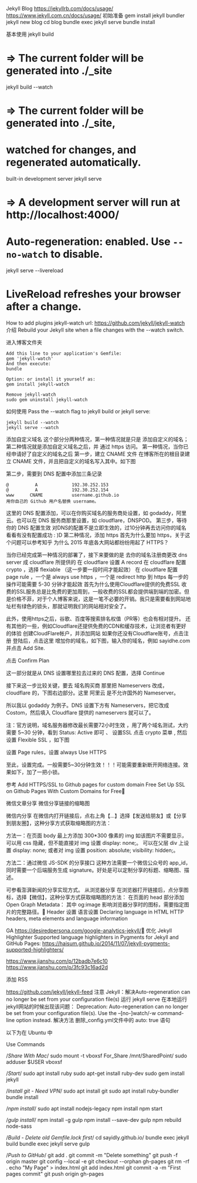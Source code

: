 Jekyll Blog
https://jekyllrb.com/docs/usage/ 
https://www.jekyll.com.cn/docs/usage/ 
初始准备
gem install jekyll bundler
jekyll new blog
cd blog
bundle exec jekyll serve
bundle install

基本使用
jekyll build
# => The current folder will be generated into ./_site
jekyll build --watch
# => The current folder will be generated into ./_site,
#    watched for changes, and regenerated automatically.
built-in development server 
jekyll serve
# => A development server will run at http://localhost:4000/
# Auto-regeneration: enabled. Use `--no-watch` to disable.

jekyll serve --livereload
# LiveReload refreshes your browser after a change.

How to add plugins
jekyll-watch 
url: https://github.com/jekyll/jekyll-watch
介绍
Rebuild your Jekyll site when a file changes with the --watch switch.

进入博客文件夹
```
Add this line to your application's Gemfile:
gem 'jekyll-watch'
And then execute:
bundle

Option: or install it yourself as:
gem install jekyll-watch

Remove jekyll-watch
sudo gem uninstall jekyll-watch
```

如何使用
Pass the --watch flag to jekyll build or jekyll serve:
```
jekyll build --watch
jekyll serve --watch
```
添加自定义域名
这个部分分两种情况，第一种情况就是只是 添加自定义的域名；第二种情况就是添加自定义域名之后，并 通过 https 访问。
第一种情况，当你已经申请好了自定义的域名之后
第一步，建立 CNAME 文件
在博客所在的根目录建立  CNAME 文件，并且把自定义的域名写入其中。如下图

第二步，需要到 DNS 配置中添加三条记录
```
@          A             192.30.252.153
@          A             192.30.252.154
www      CNAME           username.github.io
用你自己的 Github 用户名替换 username。
```

这里的 DNS 配置添加，可以在你购买域名的服务商处设置，如 godaddy，阿里云。也可以在 DNS 服务商那里设置，如 cloudflare，DNSPOD。
第三步，等待你的 DNS 配置生效
对DNS的配置不是立即生效的，过10分钟再去访问你的域名看看有没有配置成功 : )D
第二种情况，添加 https
首先为什么要加 https，关于这个问题可以参考知乎 为什么 2015 年底各大网站都纷纷用起了 HTTPS？

当你已经完成第一种情况的部署了，接下来要做的是
去你的域名注册商更改 dns server 成 cloudflare 所提供的
在 cloudflare 设置 A record 
在 cloudflare 配置 crypto ，选择 flexiable （这一步要一段时间才能起效）
在 cloudflare 配置 page rule ，一个是 always use https ，一个是 redirect http 到 https 每一步的操作可能需要 5-30 分钟才能起效
首先为什么使用Cloudflare提供的免费SSL
收费的SSL服务总是比免费的更加周到，一般收费的SSL都会提供端到端的加密。但是价格不菲，对于个人博客来说，这是一笔不必要的开销。我只是需要看到网站地址栏有绿色的锁头，那就证明我们的网站相对安全了。

此外，使用https之后，谷歌、百度等搜索排名权值（PR等）也会有相对提升。
还有其他的一些，例如Cloudflare还提供免费的CDN和缓存技术，让浏览者有更好的体验
创建CloudFlare帐户，并添加网站
如果你还没有Cloudflare账号，点击注册
登陆后，点击这里 增加你的域名，如下图，输入你的域名，例如 sayidhe.com 并点击 Add Site.


点击 Confirm Plan


这一部分就是从 DNS 设置哪里拉去过来的 DNS 配置，选择 Continue


接下来这一步比较关键，要去 域名购买商 那里把 Nameservers 改成，cloudflare 的，下图右边部分。这里 阿里云 是不允许国外的 Nameserver。

所以我以 godaddy 为例子。DNS 设置下方有 Nameservers，把它改成 Costom，然后填入 Cloudflare 提供的 nameservers 就可以了。 

注：官方说明，域名服务器修改最长需要72小时生效 ，用了两个域名测试，大约需要 5~30 分钟，看到 Status: Active 即可
、
设置SSL
点击 crypto 菜单 , 然后设置 Flexible SSL ，如下图


设置 Page rules，设置 always Use HTTPS




至此，设置完成。一般需要5~30分钟生效！！！可能需要重新断开网络连接。效果如下，加了一把小锁。


参考
Add HTTPS/SSL to Github pages for custom domain Free
Set Up SSL on Github Pages With Custom Domains for Free

微信文章分享
微信分享链接的缩略图

微信内分享
在微信内打开链接后，点右上角【…】选择【发送给朋友】或【分享到朋友圈】，这种分享方式获取缩略图的方法：

方法一：在页面 body 最上方添加 300*300 像素的 img
如该图片不需要显示，可以用 css 隐藏，但不能直接对 img 设置 display: none;。
可以在父层 div 上设置 display: none; 或者对 img 设置 position: absolute; visibility: hidden;。
<div style="display:none;"><img src="/img/thumbnail.png" alt=""></div>
方法二：通过微信 JS-SDK 的分享接口
这种方法需要一个微信公众号的 app_id，同时需要一个后端服务生成 signature。好处是可以定制分享的标题、缩略图、描述。

可参看澎湃新闻的分享实现方式。
从浏览器分享
在浏览器打开链接后，点分享图标，选择【微信】，这种分享方式获取缩略图的方法：
在页面的 head 部分添加 Open Graph Metadata：
<meta property="og:type" content="website" />
<meta property="og:title" content="页面标题">
<meta property="og:description" content="页面描述">
<meta property="og:image" content="http://www.example.com/img/thumbnail.png">
<meta property="og:url" content="http://www.example.com/">
其中 og:image 影响浏览器分享时的图标，需要指定图片的完整路径。
Header  设置
语言设置
Declaring language in HTML
HTTP headers, meta elements and language information

GA
https://desiredpersona.com/google-analytics-jekyll/
优化
Jekyll Highlighter
Supported language highlighters in Pygments for Jekyll and GitHub Pages: https://haisum.github.io/2014/11/07/jekyll-pygments-supported-highlighters/

https://www.jianshu.com/p/12badb7e6c10 
https://www.jianshu.com/p/3fc93c16ad2d


添加 RSS

https://github.com/jekyll/jekyll-feed
注意
Jekyll：解决Auto-regeneration can no longer be set from your configuration file(s)
运行 jekyll serve 在本地运行jekyll网站的时候出现该问题：
Deprecation: Auto-regeneration can no longer be set from your configuration file(s). Use the –[no-]watch/-w command-line option instead.
解决方法
删除_config.yml文件中的 auto: true 语句


以下为在 Ubuntu 中

Use Commands

/*Share With Mac*/
sudo mount -t vboxsf For_Share /mnt/SharedPoint/
sudo adduser $USER vboxsf

/*Start*/
sudo apt install ruby
sudo apt-get install ruby-dev
sudo gem install jekyll

/*Install git - Need VPN*/
sudo apt install git
sudo apt install ruby-bundler
bundle install

/*npm install*/
sudo apt install nodejs-legacy
npm install
npm start

/*gulp install*/
npm install -g gulp
npm install --save-dev gulp
npm rebuild node-sass

/*Build - Delete old Gemfile.lock first*/
cd sayidly.github.io/
bundle exec jekyll build
bundle exec jekyll serve
gulp

/*Push to GitHub*/
git add .
git commit -m "Delete something"
git push -f origin master
git config --local -e
git checkout --orphan gh-pages
git rm -rf .
echo "My Page" > index.html
git add index.html
git commit -a -m "First pages commit"
git push origin gh-pages



